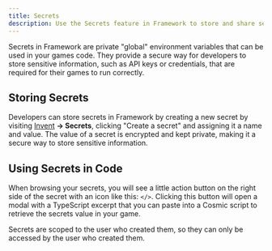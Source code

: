```yaml
---
title: Secrets
description: Use the Secrets feature in Framework to store and share sensitive information with your team, and reference them in your games code.
---
```


Secrets in Framework are private "global" environment variables that can be used in your games code. They provide a secure way for developers to store sensitive information, such as API keys or credentials, that are required for their games to run correctly.

## Storing Secrets

Developers can store secrets in Framework by creating a new secret by visiting [Invent](https://framework.soodam.rocks/invent) **-> Secrets**, clicking "Create a secret" and assigning it a name and value. The value of a secret is encrypted and kept private, making it a secure way to store sensitive information.

## Using Secrets in Code

When browsing your secrets, you will see a little action button on the right side of the secret with an icon like this: `</>`. Clicking this button will open a modal with a TypeScript excerpt that you can paste into a Cosmic script to retrieve the secrets value in your game.

Secrets are scoped to the user who created them, so they can only be accessed by the user who created them.
